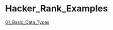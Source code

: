 # Hacker_Rank_Examples
<a href="https://github.com/nspython/Hacker_Rank_Examples/01_Basic_Data_Type">01_Basic_Data_Types </a>

